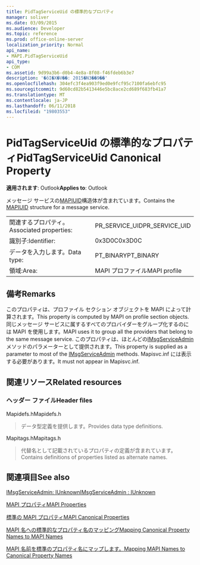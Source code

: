 ```yaml
---
title: PidTagServiceUid の標準的なプロパティ
manager: soliver
ms.date: 03/09/2015
ms.audience: Developer
ms.topic: reference
ms.prod: office-online-server
localization_priority: Normal
api_name:
- MAPI.PidTagServiceUid
api_type:
- COM
ms.assetid: 9d99a3b6-d0b4-4e8a-8f08-f46fdeb6b3e7
description: '�ŏI�X�V��: 2015�N3��9��'
ms.openlocfilehash: 304efc3f4ea903f9ed0e9fcf95c7100fa6ebfc95
ms.sourcegitcommit: 9d60cd82b5413446e5bc8ace2cd689f683fb41a7
ms.translationtype: MT
ms.contentlocale: ja-JP
ms.lasthandoff: 06/11/2018
ms.locfileid: "19803553"
---
```

# <a name="pidtagserviceuid-canonical-property"></a><span data-ttu-id="b6635-103">PidTagServiceUid の標準的なプロパティ</span><span class="sxs-lookup"><span data-stu-id="b6635-103">PidTagServiceUid Canonical Property</span></span>

  
  
<span data-ttu-id="b6635-104">**適用されます**: Outlook</span><span class="sxs-lookup"><span data-stu-id="b6635-104">**Applies to**: Outlook</span></span> 
  
<span data-ttu-id="b6635-105">メッセージ サービスの[MAPIUID](mapiuid.md)構造体が含まれています。</span><span class="sxs-lookup"><span data-stu-id="b6635-105">Contains the [MAPIUID](mapiuid.md) structure for a message service.</span></span> 
  
|||
|:-----|:-----|
|<span data-ttu-id="b6635-106">関連するプロパティ。</span><span class="sxs-lookup"><span data-stu-id="b6635-106">Associated properties:</span></span>  <br/> |<span data-ttu-id="b6635-107">PR_SERVICE_UID</span><span class="sxs-lookup"><span data-stu-id="b6635-107">PR_SERVICE_UID</span></span>  <br/> |
|<span data-ttu-id="b6635-108">識別子:</span><span class="sxs-lookup"><span data-stu-id="b6635-108">Identifier:</span></span>  <br/> |<span data-ttu-id="b6635-109">0x3D0C</span><span class="sxs-lookup"><span data-stu-id="b6635-109">0x3D0C</span></span>  <br/> |
|<span data-ttu-id="b6635-110">データを入力します。</span><span class="sxs-lookup"><span data-stu-id="b6635-110">Data type:</span></span>  <br/> |<span data-ttu-id="b6635-111">PT_BINARY</span><span class="sxs-lookup"><span data-stu-id="b6635-111">PT_BINARY</span></span>  <br/> |
|<span data-ttu-id="b6635-112">領域:</span><span class="sxs-lookup"><span data-stu-id="b6635-112">Area:</span></span>  <br/> |<span data-ttu-id="b6635-113">MAPI プロファイル</span><span class="sxs-lookup"><span data-stu-id="b6635-113">MAPI profile</span></span>  <br/> |
   
## <a name="remarks"></a><span data-ttu-id="b6635-114">備考</span><span class="sxs-lookup"><span data-stu-id="b6635-114">Remarks</span></span>

<span data-ttu-id="b6635-115">このプロパティは、プロファイル セクション オブジェクトを MAPI によって計算されます。</span><span class="sxs-lookup"><span data-stu-id="b6635-115">This property is computed by MAPI on profile section objects.</span></span> <span data-ttu-id="b6635-116">同じメッセージ サービスに属するすべてのプロバイダーをグループ化するのには MAPI を使用します。</span><span class="sxs-lookup"><span data-stu-id="b6635-116">MAPI uses it to group all the providers that belong to the same message service.</span></span> <span data-ttu-id="b6635-117">このプロパティは、ほとんどの[IMsgServiceAdmin](imsgserviceadminiunknown.md)メソッドのパラメーターとして提供されます。</span><span class="sxs-lookup"><span data-stu-id="b6635-117">This property is supplied as a parameter to most of the [IMsgServiceAdmin](imsgserviceadminiunknown.md) methods.</span></span> <span data-ttu-id="b6635-118">Mapisvc.inf には表示する必要があります。</span><span class="sxs-lookup"><span data-stu-id="b6635-118">It must not appear in Mapisvc.inf.</span></span> 
  
## <a name="related-resources"></a><span data-ttu-id="b6635-119">関連リソース</span><span class="sxs-lookup"><span data-stu-id="b6635-119">Related resources</span></span>

### <a name="header-files"></a><span data-ttu-id="b6635-120">ヘッダー ファイル</span><span class="sxs-lookup"><span data-stu-id="b6635-120">Header files</span></span>

<span data-ttu-id="b6635-121">Mapidefs.h</span><span class="sxs-lookup"><span data-stu-id="b6635-121">Mapidefs.h</span></span>
  
> <span data-ttu-id="b6635-122">データ型定義を提供します。</span><span class="sxs-lookup"><span data-stu-id="b6635-122">Provides data type definitions.</span></span>
    
<span data-ttu-id="b6635-123">Mapitags.h</span><span class="sxs-lookup"><span data-stu-id="b6635-123">Mapitags.h</span></span>
  
> <span data-ttu-id="b6635-124">代替名として記載されているプロパティの定義が含まれています。</span><span class="sxs-lookup"><span data-stu-id="b6635-124">Contains definitions of properties listed as alternate names.</span></span>
    
## <a name="see-also"></a><span data-ttu-id="b6635-125">関連項目</span><span class="sxs-lookup"><span data-stu-id="b6635-125">See also</span></span>



[<span data-ttu-id="b6635-126">IMsgServiceAdmin: IUnknown</span><span class="sxs-lookup"><span data-stu-id="b6635-126">IMsgServiceAdmin : IUnknown</span></span>](imsgserviceadminiunknown.md)


[<span data-ttu-id="b6635-127">MAPI プロパティ</span><span class="sxs-lookup"><span data-stu-id="b6635-127">MAPI Properties</span></span>](mapi-properties.md)
  
[<span data-ttu-id="b6635-128">標準の MAPI プロパティ</span><span class="sxs-lookup"><span data-stu-id="b6635-128">MAPI Canonical Properties</span></span>](mapi-canonical-properties.md)
  
[<span data-ttu-id="b6635-129">MAPI 名への標準的なプロパティ名のマッピング</span><span class="sxs-lookup"><span data-stu-id="b6635-129">Mapping Canonical Property Names to MAPI Names</span></span>](mapping-canonical-property-names-to-mapi-names.md)
  
[<span data-ttu-id="b6635-130">MAPI 名前を標準のプロパティ名にマップします。</span><span class="sxs-lookup"><span data-stu-id="b6635-130">Mapping MAPI Names to Canonical Property Names</span></span>](mapping-mapi-names-to-canonical-property-names.md)

